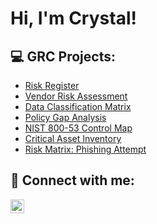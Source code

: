 <h1>Hi, I'm Crystal! </h1>

<h2>💻 GRC Projects:</h2>

  - [Risk Register](https://github.com/joshmadakor1/Algorithms-Practice)
  - [Vendor Risk Assessment](https://github.com/joshmadakor1/Algorithms-Practice)
  - [Data Classification Matrix](https://github.com/joshmadakor1/Algorithms-Practice)
  - [Policy Gap Analysis](https://github.com/joshmadakor1/Algorithms-Practice)
  - [NIST 800-53 Control Map](https://github.com/joshmadakor1/Algorithms-Practice)
  - [Critical Asset Inventory](https://github.com/joshmadakor1/Algorithms-Practice)
  - [Risk Matrix: Phishing Attempt](https://github.com/joshmadakor1/Algorithms-Practice)
  

<h2> 🤳 Connect with me:</h2>


[<img align="left" alt="JoshMadakor | LinkedIn" width="22px" src="https://cdn.jsdelivr.net/npm/simple-icons@v3/icons/linkedin.svg" />][linkedin]


[linkedin]: https://linkedin.com/in/crystalburt0n

<!--
**cdburt0n/cdburt0n** is a ✨ _special_ ✨ repository because its `README.md` (this file) appears on your GitHub profile.

Here are some ideas to get you started:

- 🔭 I’m currently working on ...
- 🌱 I’m currently learning ...
- 👯 I’m looking to collaborate on ...
- 🤔 I’m looking for help with ...
- 💬 Ask me about ...
- 📫 How to reach me: ...
- 😄 Pronouns: ...
- ⚡ Fun fact: ...
-->

